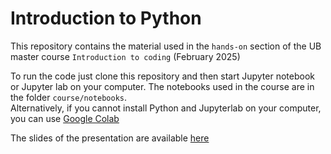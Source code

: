 Introduction to Python
======================

This repository contains the material used in the `hands-on` section of the UB master course `Introduction to coding` (February 2025)  

To run the code just clone this repository and then start Jupyter notebook or Jupyter lab on your computer. The notebooks used in the course are in the folder `course/notebooks`.  
Alternatively, if you cannot install Python and Jupyterlab on your computer, you can use [Google Colab](https://colab.research.google.com/github/batterio/introduction_to_python/blob/2025/course/notebooks/index.ipynb)

The slides of the presentation are available [here](https://docs.google.com/presentation/d/11G-e6zB6aOVzAmoM-gPDi8OeR6c5ORPpDQwuWkmzX7M/edit?usp=sharing)

